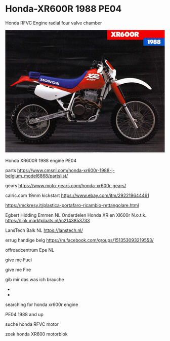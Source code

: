# Honda-XR600R 1988 PE04

Honda RFVC Engine
radial four valve chamber

<img src="https://raw.githubusercontent.com/ldijkman/Honda-XR600R/main/Honda%20XR600R%2088%20%203.jpg">

Honda XR600R 1988 engine PE04

parts
https://www.cmsnl.com/honda-xr600r-1988-j-belgium_model6868/partslist/

gears 
https://www.moto-gears.com/honda-xr600r-gears/

calric.com
19mm kickstart
https://www.ebay.com/itm/292219644461

https://mckresy.it/plastica-portafaro-ricambio-rettangolare.html

Egbert Hidding Emmen NL
Onderdelen Honda XR en Xl600r
N.o.t.k.
https://link.marktplaats.nl/m2143853733



LansTech Balk NL
https://lanstech.nl/

errug handige belg
https://m.facebook.com/groups/151353093219553/

offroadcentrum Epe NL








give me Fuel

give me Fire

gib mir das was ich brauche

-
-

searching for honda xr600r engine 

PE04 1988 and up

suche honda RFVC motor

zoek honda XR600 motorblok




